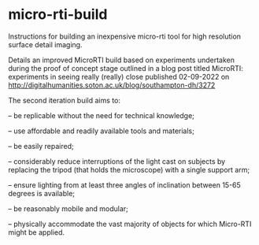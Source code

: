 # micro-rti-build
Instructions for building an inexpensive micro-rti tool for high resolution surface detail imaging.

Details an improved MicroRTI build based on experiments undertaken during the proof of concept stage outlined in a blog post titled MicroRTI: experiments in seeing really (really) close published 02-09-2022 on http://digitalhumanities.soton.ac.uk/blog/southampton-dh/3272 

The second iteration build aims to:

– be replicable without the need for technical knowledge;

– use affordable and readily available tools and materials;

– be easily repaired;

– considerably reduce interruptions of the light cast on subjects by replacing the tripod (that holds the microscope) with a single support arm;

– ensure lighting from at least three angles of inclination between 15-65 degrees is available;

– be reasonably mobile and modular;

– physically accommodate the vast majority of objects for which Micro-RTI might be applied.
